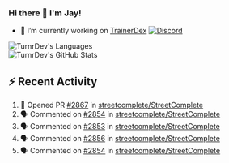 ### Hi there 👋 I'm Jay!

- 🔭 I’m currently working on [TrainerDex](https://www.github.com/TrainerDex) [![Discord](https://discordapp.com/api/v6/guilds/364313717720219651/widget.png?style=shield)](http://discord.trainerdex.co.uk/)

![TurnrDev's Languages](https://github-readme-stats.vercel.app/api/top-langs/?username=TurnrDev&layout=compact&hide_border=true&title_color=1fa6aa&text_color=233247)
<br>
![TurnrDev's GitHub Stats](https://github-readme-stats.vercel.app/api?username=TurnrDev&show_icons=true&hide_border=true&count_private=true&include_all_commits=true&icon_color=1fa6aa&title_color=1fa6aa&text_color=233247)
<br>

## :zap: Recent Activity

<!--START_SECTION:activity-->
1. 💪 Opened PR [#2867](https://github.com/streetcomplete/StreetComplete/pull/2867) in [streetcomplete/StreetComplete](https://github.com/streetcomplete/StreetComplete)
2. 🗣 Commented on [#2854](https://github.com/streetcomplete/StreetComplete/issues/2854) in [streetcomplete/StreetComplete](https://github.com/streetcomplete/StreetComplete)
3. 🗣 Commented on [#2853](https://github.com/streetcomplete/StreetComplete/issues/2853) in [streetcomplete/StreetComplete](https://github.com/streetcomplete/StreetComplete)
4. 🗣 Commented on [#2856](https://github.com/streetcomplete/StreetComplete/issues/2856) in [streetcomplete/StreetComplete](https://github.com/streetcomplete/StreetComplete)
5. 🗣 Commented on [#2854](https://github.com/streetcomplete/StreetComplete/issues/2854) in [streetcomplete/StreetComplete](https://github.com/streetcomplete/StreetComplete)
<!--END_SECTION:activity-->
